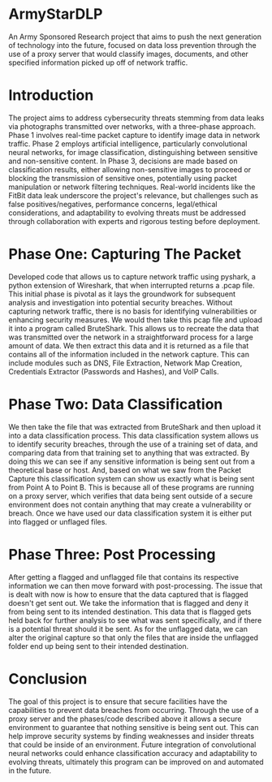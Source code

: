 # ArmyStarDLP
An Army Sponsored Research project that aims to push the next generation of technology into the future, focused on data loss prevention through the use of a proxy server that would classify images, documents, and other specified information picked up off of network traffic.

# Introduction
The project aims to address cybersecurity threats stemming from data leaks via photographs transmitted over networks, with a three-phase approach. Phase 1 involves real-time packet capture to identify image data in network traffic. Phase 2 employs artificial intelligence, particularly convolutional neural networks, for image classification, distinguishing between sensitive and non-sensitive content. In Phase 3, decisions are made based on classification results, either allowing non-sensitive images to proceed or blocking the transmission of sensitive ones, potentially using packet manipulation or network filtering techniques. Real-world incidents like the FitBit data leak underscore the project's relevance, but challenges such as false positives/negatives, performance concerns, legal/ethical considerations, and adaptability to evolving threats must be addressed through collaboration with experts and rigorous testing before deployment.

# Phase One: Capturing The Packet
Developed code that allows us to capture network traffic using pyshark, a python extension of Wireshark, that when interrupted returns a .pcap file. This initial phase is pivotal as it lays the groundwork for subsequent analysis and investigation into potential security breaches. Without capturing network traffic, there is no basis for identifying vulnerabilities or enhancing security measures. We would then take this pcap file and upload it into a program called BruteShark. This allows us to recreate the data that was transmitted over the network in a straightforward process for a large amount of data. We then extract this data and it is returned as a file that contains all of the information included in the network capture. This can include modules such as DNS, File Extraction, Network Map Creation, Credentials Extractor (Passwords and Hashes), and VoIP Calls.

# Phase Two: Data Classification
We then take the file that was extracted from BruteShark and then upload it into a data classification process. This data classification system allows us to identify security breaches, through the use of a training set of data, and comparing data from that training set to anything that was extracted. By doing this we can see if any sensitive information is being sent out from a theoretical base or host. And, based on what we saw from the Packet Capture this classification system can show us exactly what is being sent from Point A to Point B. This is because all of these programs are running on a proxy server, which verifies that data being sent outside of a secure environment does not contain anything that may create a vulnerability or breach. Once we have used our data classification system it is either put into flagged or unflaged files.

# Phase Three: Post Processing
After getting a flagged and unflagged file that contains its respective information we can then move forward with post-processing. The issue that is dealt with now is how to ensure that the data captured that is flagged doesn't get sent out. We take the information that is flagged and deny it from being sent to its intended destination. This data that is flagged gets held back for further analysis to see what was sent specifically, and if there is a potential threat should it be sent. As for the unflagged data, we can alter the original capture so that only the files that are inside the unflagged folder end up being sent to their intended destination.

# Conclusion
The goal of this project is to ensure that secure facilities have the capabilities to prevent data breaches from occurring. Through the use of a proxy server and the phases/code described above it allows a secure environment to guarantee that nothing sensitive is being sent out. This can help improve security systems by finding weaknesses and insider threats that could be inside of an environment. Future integration of convolutional neural networks could enhance classification accuracy and adaptability to evolving threats, ultimately this program can be improved on and automated in the future.
